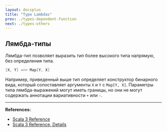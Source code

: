```yaml
---
layout: docsplus
title: "Type Lambdas"
prev: ./types-dependent-function
next: ./types-others
---
```


## Лямбда-типы

Лямбда-тип позволяет выразить тип более высокого типа напрямую, без определения типа.

```scala
[X, Y] =>> Map[Y, X]
```

Например, приведенный выше тип определяет конструктор бинарного вида, 
который сопоставляет аргументы `X` и `Y` с `Map[Y, X]`. 
Параметры типа лямбда-выражений могут иметь границы, но они не могут содержать аннотации вариативности `+` или `-`.


---

**References:**
- [Scala 3 Reference](https://docs.scala-lang.org/scala3/reference/new-types/type-lambdas.html)
- [Scala 3 Reference, Details](https://docs.scala-lang.org/scala3/reference/new-types/type-lambdas-spec.html)

